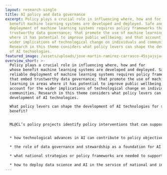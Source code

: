 ```yaml
---
layout: research-single
title: AI policy and data governance
excerpt: Policy plays a crucial role in influencing where, how and for whose
  benefit machine learning systems are developed and deployed. Safe and reliable
  deployment of machine learning systems requires policy frameworks that embed
  trustworthy data governance; that promote the use of machine learning in areas
  where it has potential to improve public wellbeing; and that account for the
  wider implications of technological change on individuals and communities.
  Research in this theme considers what policy levers can shape the development
  of AI technologies.
featured_image: /assets/uploads/jose-martin-ramirez-carrasco-45sjajsjarq-unsplash.jpg
overview_short: >-
  Policy plays a crucial role in influencing where, how and for
  whose benefit machine learning systems are developed and deployed. Safe and
  reliable deployment of machine learning systems requires policy frameworks
  that embed trustworthy data governance; that promote the use of machine
  learning in areas where it has potential to improve public wellbeing; and that
  account for the wider implications of technological change on individuals and
  communities. Research in this theme considers what policy levers can shape the
  development of AI technologies.

  What policy levers can shape the development of AI technologies for societal
  benefit?


  ML@CL’s policy projects identify policy interventions that can support the development of trustworthy AI technologies and that help share the benefits of AI across society. Working with partners in civil society, national government, and international organisations, our work considers:


  * how technological advances in AI can contribute to policy objectives;

  * the role of data governance and stewardship as a foundation for AI that benefits citizens and society;

  * what national strategies or policy frameworks are needed to support the development of trustworthy AI technologies and their deployment for societal benefit;

  * how to deploy data science and AI in the service of national and international policy goals.
---
```

